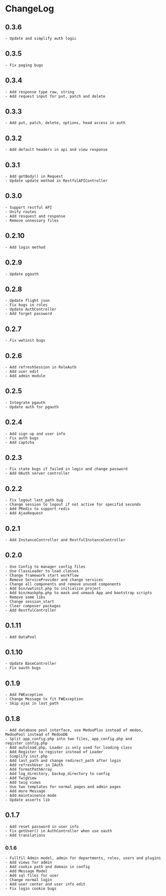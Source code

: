 # ChangeLog

## 0.3.6
    - Update and simplify auth logic

## 0.3.5
    - Fix paging bugs

## 0.3.4
    - Add response type raw, string
    - Add request input for put, patch and delete

## 0.3.3
    - Add put, patch, delete, options, head access in auth

## 0.3.2
    - Add default headers in api and view response

## 0.3.1
    - Add getBody() in Request
    - Update update method in RestfulAPIController

## 0.3.0
    - Support restful API
    - Unify routes
    - Add resquest and response
    - Remove unnessary files

## 0.2.10
    - Add login method

## 0.2.9
    - Update pgauth

## 0.2.8
    - Update flight json
    - Fix bugs in roles
    - Update AuthController
    - Add forget password

## 0.2.7
    - Fix wwtinit bugs

## 0.2.6
    - Add refreshSession in RoleAuth
    - Add user edit
    - Add admin module

## 0.2.5
    - Integrate pgauth
    - Update auth for pgauth

## 0.2.4
    - Add sign up and user info
    - Fix auth bugs
    - Add captcha

## 0.2.3
    - Fix state bugs if failed in login and change password
    - Add OAuth server controller

## 0.2.2
    - Fix logout last_path bug
    - Change session to logout if not active for specifid seconds
    - Add PRedis to support redis
    - Add AjaxRequest

## 0.2.1
    - Add InstanceController and RestfulInstanceController

## 0.2.0
    - Use Config to manager config files
    - Use ClassLoader to load classes
    - Change framework start workflow
    - Remove ServiceProvider and change services
    - Change all components and remove unused components
    - Add bin/wwtinit.php to initialize project
    - Add bin/maskphp.php to mask and unmask App and bootstrap scripts
    - Remove some libs
    - Change session_start
    - Clear composer packages
    - Add RestfulController

## 0.1.11
    - Add DataPool

## 0.1.10
    - Update BaseController
    - Fix oauth bugs

## 0.1.9
    - Add FWException
    - Change Message to fit FWException
    - Skip ajax in last_path

## 0.1.8
    - Add database pool interface, use MedooPlus instead of medoo, MedooPool instead of MedooDB
    - Split app_config.php into two files, app_config.php and register_config.php
    - Add autoload.php, Loader is only used for loading class
    - Add Register to register instead of Loader
    - Simplify init.php
    - Add last_path and change redirect_path after login
    - Add refreshUser in IAuth
    - Add formatPathArray
    - Add log_directory, backup_directory to config
    - Add TwigView
    - Add twig views
    - Use two templates for normal pages and admin pages
    - Add more Message
    - Add maintainence mode
    - Update asserts lib

## 0.1.7
    - Add reset password in user info
    - Fix getUser() in AuthController when use oauth
    - Add translations

### 0.1.6
    - Fullfil Admin model, admin for departments, roles, users and plugins
    - Add views for admin
    - Add cookie path and domain in config
    - Add Message Model
    - Add sql files for user
    - Change normal login
    - Add user center and user info edit
    - Fix login cookie bugs
    